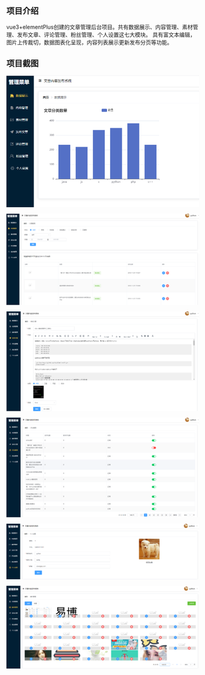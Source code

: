 ## 项目介绍

vue3+elementPlus创建的文章管理后台项目。共有数据展示、内容管理、素材管理、发布文章、评论管理、粉丝管理、个人设置这七大模块。
具有富文本编辑，图片上传裁切，数据图表化呈现，内容列表展示更新发布分页等功能。

## 项目截图

![数据展示](./projectCreenshot/数据展示.png)

![内容管理](./projectCreenshot/内容管理.png)

![素材管理](./projectCreenshot/发布文章.png)

![评论管理](./projectCreenshot/评论管理.png)

![个人设置](./projectCreenshot/个人设置.png)

![素材管理](./projectCreenshot/素材管理.png)




